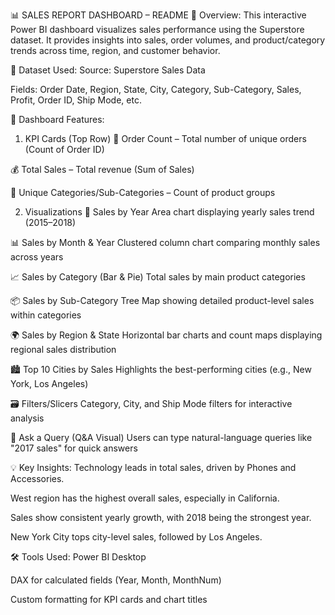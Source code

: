 📊 SALES REPORT DASHBOARD – README
🧾 Overview:
This interactive Power BI dashboard visualizes sales performance using the Superstore dataset. It provides insights into sales, order volumes, and product/category trends across time, region, and customer behavior.

📁 Dataset Used:
Source: Superstore Sales Data

Fields: Order Date, Region, State, City, Category, Sub-Category, Sales, Profit, Order ID, Ship Mode, etc.

📌 Dashboard Features:
1. KPI Cards (Top Row)
🔢 Order Count – Total number of unique orders (Count of Order ID)

💰 Total Sales – Total revenue (Sum of Sales)

🔢 Unique Categories/Sub-Categories – Count of product groups

2. Visualizations
📅 Sales by Year
Area chart displaying yearly sales trend (2015–2018)

📊 Sales by Month & Year
Clustered column chart comparing monthly sales across years

📈 Sales by Category (Bar & Pie)
Total sales by main product categories

📦 Sales by Sub-Category
Tree Map showing detailed product-level sales within categories

🌍 Sales by Region & State
Horizontal bar charts and count maps displaying regional sales distribution

🏙️ Top 10 Cities by Sales
Highlights the best-performing cities (e.g., New York, Los Angeles)

🗃️ Filters/Slicers
Category, City, and Ship Mode filters for interactive analysis

🤖 Ask a Query (Q&A Visual)
Users can type natural-language queries like "2017 sales" for quick answers

💡 Key Insights:
Technology leads in total sales, driven by Phones and Accessories.

West region has the highest overall sales, especially in California.

Sales show consistent yearly growth, with 2018 being the strongest year.

New York City tops city-level sales, followed by Los Angeles.

🛠 Tools Used:
Power BI Desktop

DAX for calculated fields (Year, Month, MonthNum)

Custom formatting for KPI cards and chart titles
